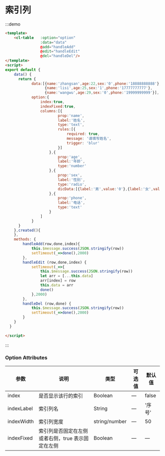 # 索引列

:::demo
```html
<template>
    <cl-table   :option="option" 
                :data="data"
                @add="handleAdd"
                @edit="handleEdit"
                @del="handleDel"/>
</template>
<script>
export default {
    data() {
      return {
            data:[{name:'zhangsan',age:22,sex:'0',phone:'18888888888'},
                  {name:'lisi',age:25,sex:'1',phone:'17777777777'},
                  {name:'wangwu',age:29,sex:'0',phone:'19999999999'}],
            option:{
                index:true,
                indexFixed:true,
                columns:[{
                        prop:'name',
                        label:'姓名',
                        type:'text',
                        rules:[{
                            required: true,
                            message: '请填写姓名',
                            trigger: 'blur'
                        }]
                    },{
                        prop:'age',
                        label:'年龄',
                        type:'number'
                    },{
                        prop:'sex',
                        label:'性别',
                        type:'radio',
                        dicData:[{label:'男',value:'0'},{label:'女',value:'1'}]
                    },{
                        prop:'phone',
                        label:'电话',
                        type:'text'
                    }
                ]
            }           
      }
    },created(){
    },
    methods: {
        handleAdd(row,done,index){
            this.$message.success(JSON.stringify(row))
            setTimeout(_=>done(),2000)
        },
        handleEdit (row,done,index) {
            setTimeout(_=>{
                this.$message.success(JSON.stringify(row))
                let arr = [...this.data]
                arr[index] = row
                this.data = arr
                done()
            },2000)
        },
        handleDel (row,done) {
            this.$message.success(JSON.stringify(row))
            setTimeout(_=>done(),2000)
        }
    }
  }
  
</script>
```
:::

### Option Attributes
| 参数      | 说明          | 类型      | 可选值                           | 默认值  |
|---------- |-------------- |---------- |--------------------------------  |-------- |
| index        | 是否显示该行的索引 | Boolean | — | false |
| indexLabel        | 索引列名 | String | — | '序号' |
| indexWidth        | 索引列宽度 | string/number | — | 50 |
| indexFixed        | 索引列是否固定在左侧或者右侧，true 表示固定在左侧 | Boolean | — | — |



